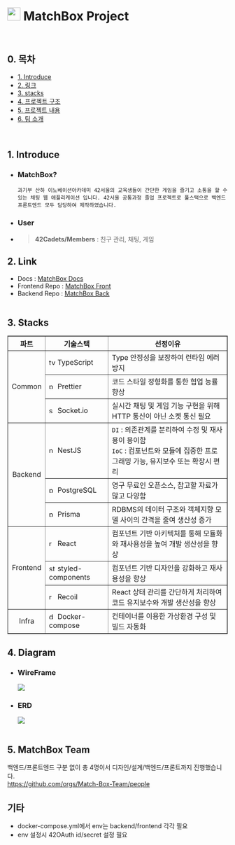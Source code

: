 # <img src="https://avatars.githubusercontent.com/u/129720335?s=200&v=4" width=30px height=30px> **MatchBox Project**

<br>

## 0. 목차

-   [1. Introduce](#1-Introduce-)
-   [2. 링크](#2-Link-)
-   [3. stacks](#3-Stacks-)
-   [4. 프로젝트 구조](#4-Diagram-)
-   [5. 프로젝트 내용](#5-Working-App-Video-)
-   [6. 팀 소개](#6-MatchBox-Team-)

<br>

## 1. Introduce

-   ### MatchBox?
    `과기부 산하 이노베이션아카데미 42서울의 교육생들이 간단한 게임을 즐기고 소통을 할 수 있는 채팅 웹 애플리케이션 입니다. 42서울 공통과정 졸업 프로젝트로 풀스택으로 백엔드 프론트엔드 모두 담당하여 제작하였습니다.`
-   ### User

-   > **42Cadets/Members** : 친구 관리, 채팅, 게임 <br>

## 2. Link

-   Docs : [MatchBox Docs](https://github.com/Match-Box-Team/Docs/wiki) <br>
-   Frontend Repo : [MatchBox Front](https://github.com/Match-Box-Team/FrontEnd) <br>
-   Backend Repo : [MatchBox Back](https://github.com/Match-Box-Team/BackEnd) <br>
    <br>
    

## 3. Stacks

<table border="1" align="center">
  <th align="center">파트</th>
  <th align="center">기술스택</th>
  <th align="center">선정이유</th>
  <tr>
    <td rowspan="3" align="center">Common</td>
    <td><img src="https://static-00.iconduck.com/assets.00/typescript-icon-icon-1024x1024-vh3pfez8.png" width="15px" alt="typescript_icon" /> TypeScript</td>
    <td>Type 안정성을 보장하여 런타임 에러 방지</td>
  </tr>
  <tr>
    <td><img src="https://prettier.io/icon.png" width="15px" alt="prettier_icon" /> Prettier</td>
    <td>코드 스타일 정형화를 통한 협업 능률 향상</td>
  </tr>
  <tr>
    <td><img src="https://p1.hiclipart.com/preview/609/87/646/react-logo-socketio-javascript-expressjs-github-html5-nodejs-network-socket-png-clipart.jpg" width="15px" alt="socket.io_icon" /> Socket.io</td>
    <td>실시간 채팅 및 게임 기능 구현을 위해 HTTP 통신이 아닌 소켓 통신 필요</td>
  </tr>
  <tr>
    <td rowspan="3" align="center">Backend</td>
    <td><img src="https://docs.nestjs.com/assets/logo-small.svg" width="15px" alt="nestjs_icon" /> NestJS</td>
    <td> <code>DI</code> : 의존관계를 분리하여 수정 및 재사용이 용이함 <br/> <code>IoC</code> : 컴포넌트와 모듈에 집중한 프로그래밍 가능, 유지보수 또는 확장시 편리</td>
  </tr>
  <tr>
    <td><img src="https://w7.pngwing.com/pngs/396/90/png-transparent-postgresql-database-logo-computer-icons-replication-software-developer-miscellaneous-blue-mammal-thumbnail.png" width="15px" alt="postgresql_icon" /> PostgreSQL</td>
    <td>영구 무료인 오픈소스, 참고할 자료가 많고 다양함</td>
  </tr>
  <tr>
    <td><img src="https://icons-for-free.com/iconfiles/png/512/vscode+icons+type+light+prisma-1324451365475006031.png" width="15px" alt="prisma_icon" /> Prisma</td>
    <td>RDBMS의 데이터 구조와 객체지향 모델 사이의 간격을 줄여 생산성 증가</td>
  </tr>
  <tr>
    <td rowspan="3" align="center">Frontend</td>
    <td><img src="https://upload.wikimedia.org/wikipedia/commons/thumb/a/a7/React-icon.svg/2300px-React-icon.svg.png" width="15px" alt="react_icon" /> React</td>
    <td>컴포넌트 기반 아키텍처를 통해 모듈화와 재사용성을 높여 개발 생산성을 향상</td>
  </tr>
  <tr>
    <td><img src="https://blog.kakaocdn.net/dn/l92lK/btqFNFi2V2k/kIYdVhPlhlvoG8ULF0uy61/img.png" width="15px" alt="styled_components_icon" /> styled-components</td>
    <td>컴포넌트 기반 디자인을 강화하고 재사용성을 향상</td>
  </tr>
  <tr>
    <td><img src="https://blog.kakaocdn.net/dn/14SHN/btsg1tFqmtp/VGLOZLfWKOuFVqGbsqTfnK/img.png" width="15px" alt="recoil_icon" /> Recoil</td>
    <td>React 상태 관리를 간단하게 처리하여 코드 유지보수와 개발 생산성을 향상</td>
  </tr>
  <tr>
    <td rowspan="1" align="center">Infra</td>
    <td><img src="https://techstack-generator.vercel.app/docker-icon.svg" width="15px" alt="docker-compose_icon" /> Docker-compose</td>
    <td> 컨테이너를 이용한 가상환경 구성 및 빌드 자동화</td>
  </tr>
</table>


## 4. Diagram

-   ### WireFrame <br>
    <img src="https://github.com/Match-Box-Team/Docs/assets/89024499/d1c2dda7-a670-49bb-9467-f7173d091a3a"> <br>
-   ### ERD <br>
    <img src="https://user-images.githubusercontent.com/89024499/231075910-0779571f-ec9c-4706-b182-db78b11338ad.png" /> <br>
    <br>


## 5. MatchBox Team

백엔드/프론트엔드 구분 없이 총 4명이서 디자인/설계/백엔드/프론트까지 진행했습니다. <br>
https://github.com/orgs/Match-Box-Team/people <br>

## 기타

-   docker-compose.yml에서 env는 backend/frontend 각각 필요
-   env 설정시 42OAuth id/secret 설정 필요
